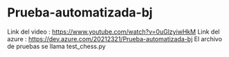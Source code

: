 # Prueba-automatizada-bj
Link del video : https://www.youtube.com/watch?v=0uGlzyiwHkM
Link del azure : https://dev.azure.com/20212321/Prueba-automatizada-bj
El archivo de pruebas se llama test_chess.py
